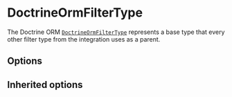<script setup>
    import FilterTypeOptions from "../options/filter.md";
    import DoctrineOrmFilterTypeOptions from "../options/doctrine-orm.md";
</script>

# DoctrineOrmFilterType

The Doctrine ORM [`DoctrineOrmFilterType`](https://github.com/Kreyu/data-table-bundle/blob/main/src/Bridge/Doctrine/Orm/Filter/Type/DoctrineOrmFilterType.php) represents a base type that every other filter type from the integration uses as a parent.

## Options

<DoctrineOrmFilterTypeOptions/>

## Inherited options

<FilterTypeOptions/>

